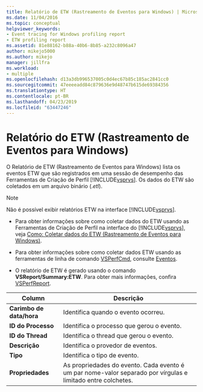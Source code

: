 ```yaml
---
title: Relatório de ETW (Rastreamento de Eventos para Windows) | Microsoft Docs
ms.date: 11/04/2016
ms.topic: conceptual
helpviewer_keywords:
- Event tracing for Windows profiling report
- ETW profiling report
ms.assetid: 81e88162-b88a-40b6-8b85-a232c8096a47
author: mikejo5000
ms.author: mikejo
manager: jillfra
ms.workload:
- multiple
ms.openlocfilehash: d13a3db996537005c0d4ec67b85c185ac2841cc0
ms.sourcegitcommit: 47eeeeadd84c879636e9d48747b615de69384356
ms.translationtype: HT
ms.contentlocale: pt-BR
ms.lasthandoff: 04/23/2019
ms.locfileid: "63447246"
---
```

# <a name="event-tracing-for-windows-etw-report"></a>Relatório do ETW (Rastreamento de Eventos para Windows)
O Relatório de ETW (Rastreamento de Eventos para Windows) lista os eventos ETW que são registrados em uma sessão de desempenho das Ferramentas de Criação de Perfil [!INCLUDE[vsprvs](../code-quality/includes/vsprvs_md.md)]. Os dados do ETW são coletados em um arquivo binário (.*etl*).

> [!NOTE]
> Não é possível exibir relatórios ETW na interface [!INCLUDE[vsprvs](../code-quality/includes/vsprvs_md.md)].

- Para obter informações sobre como coletar dados do ETW usando as Ferramentas de Criação de Perfil na interface do [!INCLUDE[vsprvs](../code-quality/includes/vsprvs_md.md)], veja [Como: Coletar dados do ETW (Rastreamento de Eventos para Windows)](../profiling/how-to-collect-event-tracing-for-windows-etw-data.md).

- Para obter informações sobre como coletar dados ETW usando as ferramentas de linha de comando [VSPerfCmd](../profiling/vsperfcmd.md), consulte [Eventos](../profiling/events-vsperfcmd.md).

- O relatório de ETW é gerado usando o comando **VSReport/Summary:ETW**. Para obter mais informações, confira [VSPerfReport](../profiling/vsperfreport.md).

|Column|Descrição|
|------------|-----------------|
|**Carimbo de data/hora**|Identifica quando o evento ocorreu.|
|**ID do Processo**|Identifica o processo que gerou o evento.|
|**ID do Thread**|Identifica o thread que gerou o evento.|
|**Descrição**|Identifica o provedor de eventos.|
|**Tipo**|Identifica o tipo de evento.|
|**Propriedades**|As propriedades do evento. Cada evento é um par nome-valor separado por vírgulas e limitado entre colchetes.|